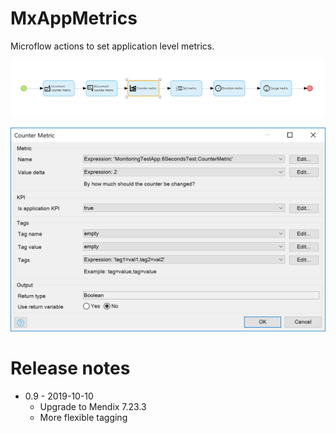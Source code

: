 # MxAppMetrics

Microflow actions to set application level metrics.

 ![Example use in microflow][1]

 ![Configure counter metric action][2]

 [1]: docs/images/microflow-example.PNG
 [2]: docs/images/set-counter-metric.png
 
 
# Release notes

 * 0.9 - 2019-10-10
   * Upgrade to Mendix 7.23.3
   * More flexible tagging